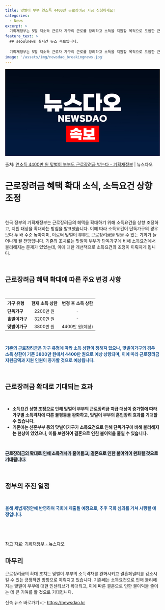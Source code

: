 ```yaml
---
title: 맞벌이 부부 연소득 4400만 근로장려금 지금 신청하세요!
categories:
  - News
excerpt: >
  기획재정부는 5일 저소득 근로자 가구의 근로를 장려하고 소득을 지원할 목적으로 도입한 근로장려금의 맞벌이가구…
feature_text: >
  ## seoulnews 실시간 뉴스 속보입니다.

  기획재정부는 5일 저소득 근로자 가구의 근로를 장려하고 소득을 지원할 목적으로 도입한 근로장려금의 맞벌이가구…
image: '/assets/img/newsdao_breakingnews.jpg'
---
```


![뉴스다오 속보](/assets/img/newsdao_breakingnews.jpg)

<p>출처: <a href="https://newsdao.kr/3518" rel="dofollow">연소득 4400만 원 맞벌이 부부도 근로장려금 받는다 - 기획재정부</a> | 뉴스다오</p>

<h1 data-ke-size="size26"><b>근로장려금 혜택 확대 소식, 소득요건 상향 조정</b></h1>
<p data-ke-size="size16">&nbsp;</p>
한국 정부의 기획재정부는 근로장려금의 혜택을 확대하기 위해 소득요건을 상향 조정하고, 지원 대상을 확대하는 방침을 발표했습니다. 이에 따라 소득요건이 단독가구의 경우보다 두 배 수준 높아지며, 이로써 맞벌이 부부도 근로장려금을 받을 수 있는 기회가 늘어나게 될 전망입니다. 기존의 조치로는 맞벌이 부부가 단독가구에 비해 소득요건에서 불리해지는 문제가 있었는데, 이에 대한 개선책으로 소득요건의 조정이 이뤄지게 됩니다.</p>
<p data-ke-size="size16">&nbsp;</p>

<h2 data-ke-size="size24"><b>근로장려금 혜택 확대에 따른 주요 변경 사항</b></h2>
<p data-ke-size="size16">&nbsp;</p>
<table>
	<tr>
		<th style="text-align: left;">가구 유형</th>
		<th style="text-align: center;">현재 소득 상한</th>
		<th style="text-align: center;">변경 후 소득 상한</th>
	</tr>
	<tr>
		<td style="text-align: left;"><b>단독가구</b></td>
		<td style="text-align: center;">2200만 원</td>
		<td style="text-align: center;">-</td>
	</tr>
	<tr>
		<td style="text-align: left;"><b>홑벌이가구</b></td>
		<td style="text-align: center;">3200만 원</td>
		<td style="text-align: center;">-</td>
	</tr>
	<tr>
		<td style="text-align: left;"><b>맞벌이가구</b></td>
		<td style="text-align: center;">3800만 원</td>
		<td style="text-align: center;">4400만 원(예상)</td>
	</tr>
</table>
<p data-ke-size="size16">&nbsp;</p>
<b><span style="color: #1a5490;">기존의 근로장려금은 가구 유형에 따라 소득 상한이 정해져 있으나, 맞벌이가구의 경우 소득 상한이 기존 3800만 원에서 4400만 원으로 예상 상향되며, 이에 따라 근로장려금 지원금액과 지원 인원이 증가할 것으로 예상됩니다.</span></b>
<p data-ke-size="size16">&nbsp;</p>

<h2 data-ke-size="size24"><b>근로장려금 확대로 기대되는 효과</b></h2>
<p data-ke-size="size16">&nbsp;</p>
<ul>
	<li><b>소득요건 상향 조정으로 인해 맞벌이 부부의 근로장려금 지급 대상이 증가함에 따라 가구별 소득격차에 따른 불평등을 완화하고, 맞벌이 부부의 혼인장려 효과를 기대할 수 있습니다.</b></li>
	<li><b>기존에는 신혼부부 등의 맞벌이가구가 소득요건으로 인해 단독가구에 비해 불리해지는 현상이 있었으나, 이를 보완하여 결혼으로 인한 불이익을 줄일 수 있습니다.</b></li>
</ul>
<p data-ke-size="size16">&nbsp;</p>
<b><span style="background-color: #21538527;">근로장려금의 확대로 인해 소득격차가 줄어들고, 결혼으로 인한 불이익이 완화될 것으로 기대됩니다.</span></b>
<p data-ke-size="size16">&nbsp;</p>

<h2 data-ke-size="size24"><b>정부의 추진 일정</b></h2>
<p data-ke-size="size16">&nbsp;</p>
<b><span style="color: #1a5490;">올해 세법개정안에 반영하여 국회에 제출될 예정으로, 추후 국회 심의를 거쳐 시행될 예정입니다.</span></b>
<p data-ke-size="size16">&nbsp;</p>
<p data-ke-size="size16">&nbsp;</p>

참고 자료: <a href="https://newsdao.kr/3518">기획재정부 - 뉴스다오</a>

<h2 data-ke-size="size24"><b>마무리</b></h2>
<p data-ke-size="size16">근로장려금의 확대 조치는 맞벌이 부부의 소득격차를 완화시키고 결혼페널티를 감소시킬 수 있는 긍정적인 방향으로 이뤄지고 있습니다. 기존에는 소득요건으로 인해 불리해지는 맞벌이 부부에 대한 인센티브가 확대되고, 이에 따른 결혼으로 인한 불이익을 줄이는 데 큰 기여를 할 것으로 기대됩니다.</p> 

신속 뉴스 바로가기 👉 <a href="https://newsdao.kr" rel="dofollow">https://newsdao.kr</a>


